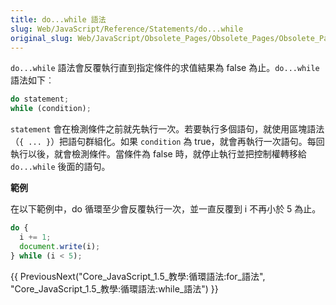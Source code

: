 ```yaml
---
title: do...while 語法
slug: Web/JavaScript/Reference/Statements/do...while
original_slug: Web/JavaScript/Obsolete_Pages/Obsolete_Pages/Obsolete_Pages/循環語法/do...while_語法
---
```


`do...while` 語法會反覆執行直到指定條件的求值結果為 false 為止。`do...while` 語法如下︰

```js
do statement;
while (condition);
```

`statement` 會在檢測條件之前就先執行一次。若要執行多個語句，就使用區塊語法（`{ ... }`）把語句群組化。如果 `condition` 為 true，就會再執行一次語句。每回執行以後，就會檢測條件。當條件為 false 時，就停止執行並把控制權轉移給 `do...while` 後面的語句。

**範例**

在以下範例中，do 循環至少會反覆執行一次，並一直反覆到 i 不再小於 5 為止。

```js
do {
  i += 1;
  document.write(i);
} while (i < 5);
```

{{ PreviousNext("Core_JavaScript_1.5_教學:循環語法:for_語法", "Core_JavaScript_1.5_教學:循環語法:while_語法") }}
